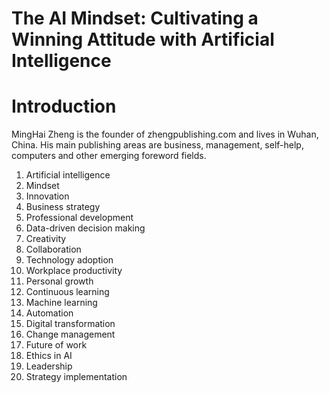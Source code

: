 # The AI Mindset: Cultivating a Winning Attitude with Artificial Intelligence

# Introduction



MingHai Zheng is the founder of zhengpublishing.com and lives in Wuhan, China. His main publishing areas are business, management, self-help, computers and other emerging foreword fields.





1. Artificial intelligence
2. Mindset
3. Innovation
4. Business strategy
5. Professional development
6. Data-driven decision making
7. Creativity
8. Collaboration
9. Technology adoption
10. Workplace productivity
11. Personal growth
12. Continuous learning
13. Machine learning
14. Automation
15. Digital transformation
16. Change management
17. Future of work
18. Ethics in AI
19. Leadership
20. Strategy implementation

